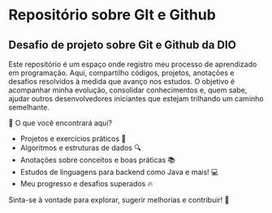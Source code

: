 # Repositório sobre GIt e Github
## Desafio de projeto sobre Git e Github da DIO
Este repositório é um espaço onde registro meu processo de aprendizado em programação. Aqui, compartilho códigos, projetos, anotações e desafios resolvidos à medida que avanço nos estudos. O objetivo é acompanhar minha evolução, consolidar conhecimentos e, quem sabe, ajudar outros desenvolvedores iniciantes que estejam trilhando um caminho semelhante.

📌 O que você encontrará aqui?

 - Projetos e exercícios práticos 📝
 - Algoritmos e estruturas de dados 🔍
 - Anotações sobre conceitos e boas práticas 📚
 - Estudos de linguagens para backend como Java e mais! 💻
 - Meu progresso e desafios superados 🔥

 Sinta-se à vontade para explorar, sugerir melhorias e contribuir! 🚀

